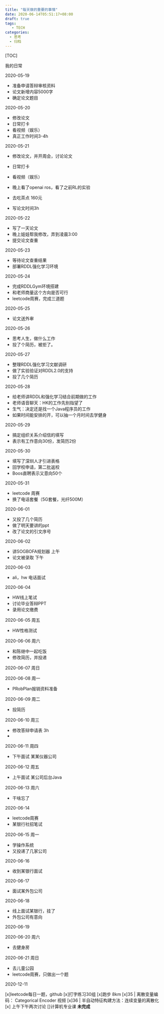 ```yaml
---
title: "每天做的重要的事情"
date: 2020-06-14T05:51:17+08:00
draft: true
tags: 
   - TECH
categories:
  - 思考
  - 归档
---
```


[TOC]

我的日常

<!--more-->

2020-05-19

- 准备申请答辩审核资料
- 论文新增内容5000字
- 确定论文题目

2020-05-20

- 修改论文
- 日常打卡
- 看视频（娱乐）
- 真正工作时间3-4h

2020-05-21

- 修改论文，并开周会，讨论论文
- 日常打卡
- 看视频（娱乐）
- 晚上看了openai ros，看了之前RL的实验
- 去吃茶点 160元

- 写论文时间3h

2020-05-22

- 写了一天论文
- 晚上娃娃帮我修改，弄到凌晨3:00
- 提交论文查重

2020-05-23

- 等待论文查重结果
- 部署RDDL强化学习环境

2020-05-24

- 完成RDDLGym环境搭建
- 和老师商量这个方向是否可行
- leetcode周赛，完成三道题

2020-05-25

- 论文送外审


2020-05-26

- 思考人生，做什么工作
- 投了个简历，被拒了。

2020-05-27

- 整理RDDL强化学习文献调研
- 做了实验验证对RDDL2.0的支持
- 投了几个简历

2020-05-28

- 给老师讲RDDL和强化学习结合前期做的工作
- 老师语音聊天：HK的工作先别指望了
- 生气：决定还是找一个Java程序员的工作
- 如果时间能安排的开，可以抽一个月时间去学健身

2020-05-29

- 搞定组织关系介绍信的填写
- 表示有工作意向30份，发简历2份

2020-05-30

- 填写了深圳人才引进表格
- 回学校申请，第二批返校
- Boos直聘表示又意向50个

2020-05-31

- leetcode 周赛
- 换了电话套餐（5G套餐，光纤500M）

2020-06-01

- 又投了几个简历
- 做了明天要讲的ppt
- 改了论文的引文序号

2020-06-02

- 讲SOGBOFA规划器 上午
- 论文被录取 下午

2020-06-03

- ali，hw 电话面试

2020-06-04

- HW线上笔试
- 讨论毕业答辩PPT
- 录用论文缴费

2020-06-05 周五

- HW性格测试

2020-06-06 周六

- 和陈继中一起吃饭
- 修改简历，并投递

2020-06-07 周日

2020-06-08 周一

- PRobPlan报销资料准备

2020-06-09 周二

- 投简历

2020-06-10 周三

- 修改答辩申请表 3h
- 

2020-06-11 周四

- 下午面试 某某仪器公司

2020-06-12 周五

- 上午面试 某公司后台Java

2020-06-13 周六

- 干啥忘了

2020-06-14

- leetcode周赛
- 某银行社招笔试

2020-06-15 周一

- 学操作系统
- 又投递了几家公司

2020-06-16

- 收到某银行面试

2020-06-17

- 面试某外包公司

2020-06-18

- 线上面试某银行，挂了
- 外包公司有意向

2020-06-19

2020-06-20 周六

- 去健身房

2020-06-21 周日

- 去儿童公园
- leetcode周赛，只做出一个题

2020-12-11 

[x]leetcode每日一题，github
[x]打字练习30组
[x]跑步 8km
[x]35 |  离散变量编码： Categorical Encoder  视频
[x]36 | 半自动特征构建方法：连续变量的离散化
[x] 上午下午两次讨论
[]计算机专业课 **未完成**


